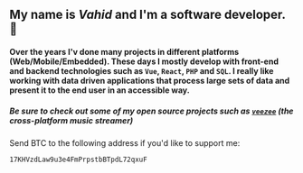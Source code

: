 ## My name is ***Vahid*** and I'm a software developer. 🐾

#### Over the years I'v done many projects in different platforms (Web/Mobile/Embedded). These days I mostly develop with front-end and backend technologies such as `Vue`, `React`, `PHP` and `SQL`. I really like working with data driven applications that process large sets of data and present it to the end user in an accessible way.

##### Be sure to check out some of my open source projects such as [`veezee`](https://github.com/veezee-music) (the cross-platform music streamer)

Send BTC to the following address if you'd like to support me:

`17KHVzdLaw9u3e4FmPrpstbBTpdL72qxuF`
